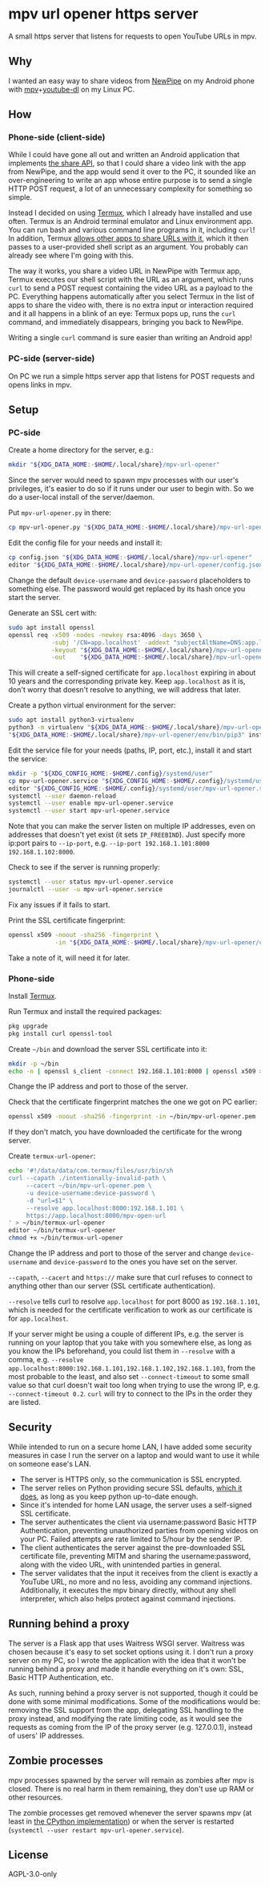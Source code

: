 # mpv url opener https server

A small https server that listens for requests to open YouTube URLs in mpv.

## Why

I wanted an easy way to share videos from [NewPipe](https://newpipe.net) on my Android phone with [mpv](https://mpv.io/)+[youtube-dl](https://github.com/yt-dlp/yt-dlp) on my Linux PC.

## How

### Phone-side (client-side)

While I could have gone all out and written an Android application that implements [the share API](https://developer.android.com/training/sharing/receive), so that I could share a video link with the app from NewPipe, and the app would send it over to the PC, it sounded like an over-engineering to write an app whose entire purpose is to send a single HTTP POST request, a lot of an unnecessary complexity for something so simple.

Instead I decided on using [Termux](https://termux.com), which I already have installed and use often.
Termux is an Android terminal emulator and Linux environment app.
You can run bash and various command line programs in it, including `curl`!
In addition, Termux [allows other apps to share URLs with it](https://wiki.termux.com/wiki/Intents_and_Hooks), which it then passes to a user-provided shell script as an argument.
You probably can already see where I'm going with this.

The way it works, you share a video URL in NewPipe with Termux app, Termux executes our shell script with the URL as an argument, which runs `curl` to send a POST request containing the video URL as a payload to the PC.
Everything happens automatically after you select Termux in the list of apps to share the video with, there is no extra input or interaction required and it all happens in a blink of an eye: Termux pops up, runs the `curl` command, and immediately disappears, bringing you back to NewPipe.

Writing a single `curl` command is sure easier than writing an Android app!

### PC-side (server-side)

On PC we run a simple https server app that listens for POST requests and opens links in mpv.

## Setup

### PC-side

Create a home directory for the server, e.g.:

```sh
mkdir "${XDG_DATA_HOME:-$HOME/.local/share}/mpv-url-opener"
```

Since the server would need to spawn mpv processes with our user's privileges, it's easier to do so if it runs under our user to begin with.
So we do a user-local install of the server/daemon.

Put `mpv-url-opener.py` in there:

```sh
cp mpv-url-opener.py "${XDG_DATA_HOME:-$HOME/.local/share}/mpv-url-opener"
```

Edit the config file for your needs and install it:

```sh
cp config.json "${XDG_DATA_HOME:-$HOME/.local/share}/mpv-url-opener"
editor "${XDG_DATA_HOME:-$HOME/.local/share}/mpv-url-opener/config.json"
```

Change the default `device-username` and `device-password` placeholders to something else.
The password would get replaced by its hash once you start the server.

Generate an SSL cert with:

```sh
sudo apt install openssl
openssl req -x509 -nodes -newkey rsa:4096 -days 3650 \
            -subj '/CN=app.localhost' -addext "subjectAltName=DNS:app.localhost" \
            -keyout "${XDG_DATA_HOME:-$HOME/.local/share}/mpv-url-opener/key.pem" \
            -out    "${XDG_DATA_HOME:-$HOME/.local/share}/mpv-url-opener/cert.pem"
```

This will create a self-signed certificate for `app.localhost` expiring in about 10 years and the corresponding private key.
Keep `app.localhost` as it is, don't worry that doesn't resolve to anything, we will address that later.

Create a python virtual environment for the server:

```sh
sudo apt install python3-virtualenv
python3 -m virtualenv "${XDG_DATA_HOME:-$HOME/.local/share}/mpv-url-opener/env"
"${XDG_DATA_HOME:-$HOME/.local/share}/mpv-url-opener/env/bin/pip3" install -r requirements.txt
```

Edit the service file for your needs (paths, IP, port, etc.), install it and start the service:

```sh
mkdir -p "${XDG_CONFIG_HOME:-$HOME/.config}/systemd/user"
cp mpv-url-opener.service "${XDG_CONFIG_HOME:-$HOME/.config}/systemd/user"
editor "${XDG_CONFIG_HOME:-$HOME/.config}/systemd/user/mpv-url-opener.service"
systemctl --user daemon-reload
systemctl --user enable mpv-url-opener.service
systemctl --user start mpv-url-opener.service
```

Note that you can make the server listen on multiple IP addresses, even on addresses that doesn't yet exist (it sets `IP_FREEBIND`).
Just specify more ip:port pairs to `--ip-port`, e.g. `--ip-port 192.168.1.101:8000 192.168.1.102:8000`.

Check to see if the server is running properly:

```sh
systemctl --user status mpv-url-opener.service
journalctl --user -u mpv-url-opener.service
```

Fix any issues if it fails to start.

Print the SSL certificate fingerprint:

```sh
openssl x509 -noout -sha256 -fingerprint \
             -in "${XDG_DATA_HOME:-$HOME/.local/share}/mpv-url-opener/cert.pem"
```

Take a note of it, will need it for later.

### Phone-side

Install [Termux](https://termux.com).

Run Termux and install the required packages:

```sh
pkg upgrade
pkg install curl openssl-tool
```

Create `~/bin` and download the server SSL certificate into it:

```sh
mkdir -p ~/bin
echo -n | openssl s_client -connect 192.168.1.101:8000 | openssl x509 > ~/bin/mpv-url-opener.pem
```

Change the IP address and port to those of the server.

Check that the certificate fingerprint matches the one we got on PC earlier:

```sh
openssl x509 -noout -sha256 -fingerprint -in ~/bin/mpv-url-opener.pem
```

If they don't match, you have downloaded the certificate for the wrong server.

Create `termux-url-opener`:

```sh
echo '#!/data/data/com.termux/files/usr/bin/sh
curl --capath ./intentionally-invalid-path \
     --cacert ~/bin/mpv-url-opener.pem \
     -u device-username:device-password \
     -d "url=$1" \
     --resolve app.localhost:8000:192.168.1.101 \
     https://app.localhost:8000/mpv-open-url
' > ~/bin/termux-url-opener
editor ~/bin/termux-url-opener
chmod +x ~/bin/termux-url-opener
```

Change the IP address and port to those of the server and change `device-username` and `device-password` to the ones you have set on the server.

`--capath`, `--cacert` and `https://` make sure that curl refuses to connect to anything other than our server (SSL certificate authentication).

`--resolve` tells curl to resolve `app.localhost` for port 8000 as `192.168.1.101`, which is needed for the certificate verification to work as our certificate is for `app.localhost`.

If your server might be using a couple of different IPs, e.g. the server is running on your laptop that you take with you somewhere else, as long as you know the IPs beforehand, you could list them in `--resolve` with a comma, e.g. `--resolve app.localhost:8000:192.168.1.101,192.168.1.102,192.168.1.103`, from the most probable to the least, and also set `--connect-timeout` to some small value so that curl doesn't wait too long when trying to use the wrong IP, e.g. `--connect-timeout 0.2`.
`curl` will try to connect to the IPs in the order they are listed.

## Security

While intended to run on a secure home LAN, I have added some security measures in case I run the server on a laptop and would want to use it while on someone ease's LAN.

- The server is HTTPS only, so the communication is SSL encrypted.
- The server relies on Python providing secure SSL defaults, [which it does](https://docs.python.org/3/library/ssl.html#cipher-selection), as long as you keep python up-to-date enough.
- Since it's intended for home LAN usage, the server uses a self-signed SSL certificate.
- The server authenticates the client via username:password Basic HTTP Authentication, preventing unauthorized parties from opening videos on your PC. Failed attempts are rate limited to 5/hour by the sender IP.
- The client authenticates the server against the pre-downloaded SSL certificate file, preventing MITM and sharing the username:password, along with the video URL, with unintended parties in general.
- The server validates that the input it receives from the client is exactly a YouTube URL, no more and no less, avoiding any command injections. Additionally, it executes the mpv binary directly, without any shell interpreter, which also helps protect against command injections.

## Running behind a proxy

The server is a Flask app that uses Waitress WSGI server.
Waitress was chosen because it's easy to set socket options using it.
I don't run a proxy server on my PC, so I wrote the application with the idea that it won't be running behind a proxy and made it handle everything on it's own: SSL, Basic HTTP Authentication, etc.

As such, running behind a proxy server is not supported, though it could be done with some minimal modifications.
Some of the modifications would be: removing the SSL support from the app, delegating SSL handling to the proxy instead, and modifying the rate limiting code, as it would see the requests as coming from the IP of the proxy server (e.g. 127.0.0.1), instead of users' IP addresses.

## Zombie processes

mpv processes spawned by the server will remain as zombies after mpv is closed.
There is no real harm in them remaining, they don't use up RAM or other resources.

The zombie processes get removed whenever the server spawns mpv (at least in [the CPython implementation](https://github.com/python/cpython/blob/3.9/Lib/subprocess.py#L244-L261)) or when the server is restarted (`systemctl --user restart mpv-url-opener.service`).

## License

AGPL-3.0-only

